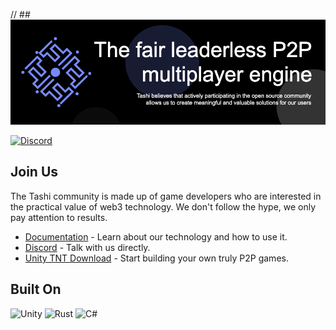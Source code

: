 // ## ![Tashi Banner](/profile/tashi_github_banner.png?raw=true "Fair leaderless p2p multiplayer game engine")

[![Discord](https://img.shields.io/discord/1011889557526032464)]((https://discord.gg/fPNdgUCGnk))


## Join Us

The Tashi community is made up of game developers who are interested in the practical value of web3 technology. We don't follow the hype, we only pay attention to results.

* [Documentation](https://docs.tashi.gg) - Learn about our technology and how to use it.
* [Discord](https://discord.gg/fPNdgUCGnk) - Talk with us directly.
* [Unity TNT Download](https://github.com/tashigg/tashi-network-transport/releases/download/v0.2.0/TashiNetworkTransport-UnityPlugin-0.2.0.tgz) - Start building your own truly P2P games.

## Built On

![Unity](https://img.shields.io/badge/unity-%23000000.svg?style=for-the-badge&logo=unity&logoColor=white) ![Rust](https://img.shields.io/badge/rust-%23000000.svg?style=for-the-badge&logo=rust&logoColor=white) ![C#](https://img.shields.io/badge/c%23-%23239120.svg?style=for-the-badge&logo=c-sharp&logoColor=white)
